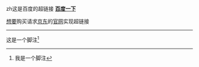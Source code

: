 zh这是百度的超链接 **[百度一下](www.baidu.com)**

[想要]购买请求[京东]的[官网][a]实现超链接

[想要]:www.baidu.com
[京东]:www.jingdong.com
[a]:www.xxx.com
---
这是一个脚注[^1]
[^1]:我是一个脚注